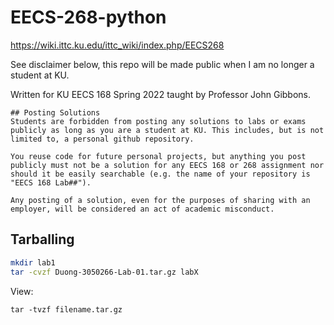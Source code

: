# EECS-268-python
https://wiki.ittc.ku.edu/ittc_wiki/index.php/EECS268

See disclaimer below, this repo will be made public when I am no longer a student at KU.

Written for KU EECS 168 Spring 2022 taught by Professor John Gibbons.

```
## Posting Solutions
Students are forbidden from posting any solutions to labs or exams publicly as long as you are a student at KU. This includes, but is not limited to, a personal github repository.

You reuse code for future personal projects, but anything you post publicly must not be a solution for any EECS 168 or 268 assignment nor should it be easily searchable (e.g. the name of your repository is "EECS 168 Lab##").

Any posting of a solution, even for the purposes of sharing with an employer, will be considered an act of academic misconduct.
```

## Tarballing

```bash
mkdir lab1
tar -cvzf Duong-3050266-Lab-01.tar.gz labX
```

View:
```
tar -tvzf filename.tar.gz
```
